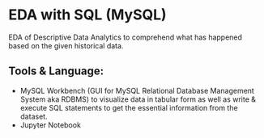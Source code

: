 # EDA with SQL (MySQL)
EDA of Descriptive Data Analytics to comprehend what has happened based on the given historical data.


## Tools & Language: 
- MySQL Workbench (GUI for MySQL Relational Database Management System aka RDBMS) to visualize data in tabular form as well as write & execute SQL statements to get the essential information from the dataset.
- Jupyter Notebook 
